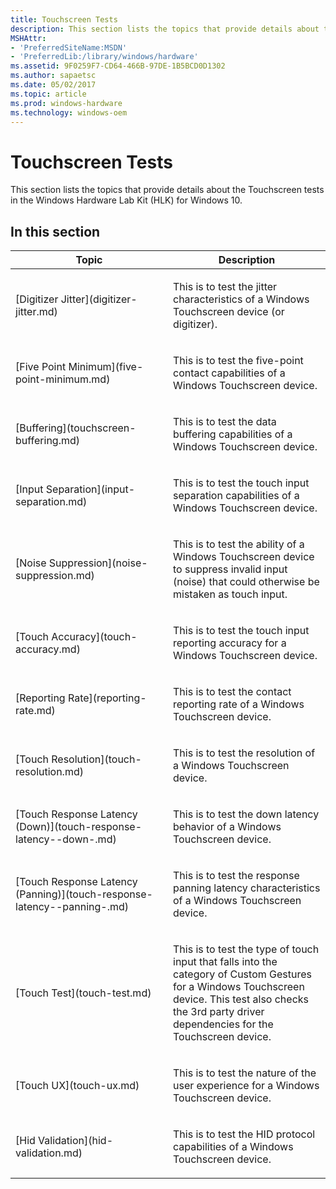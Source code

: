```yaml
---
title: Touchscreen Tests
description: This section lists the topics that provide details about the Touchscreen tests in the Windows Hardware Lab Kit (HLK) for Windows 10.
MSHAttr:
- 'PreferredSiteName:MSDN'
- 'PreferredLib:/library/windows/hardware'
ms.assetid: 9F0259F7-CD64-466B-97DE-1B5BCD0D1302
ms.author: sapaetsc
ms.date: 05/02/2017
ms.topic: article
ms.prod: windows-hardware
ms.technology: windows-oem
---
```


# Touchscreen Tests


This section lists the topics that provide details about the Touchscreen tests in the Windows Hardware Lab Kit (HLK) for Windows 10.

## In this section


<table>
<colgroup>
<col width="50%" />
<col width="50%" />
</colgroup>
<thead>
<tr class="header">
<th>Topic</th>
<th>Description</th>
</tr>
</thead>
<tbody>
<tr class="odd">
<td><p>[Digitizer Jitter](digitizer-jitter.md)</p></td>
<td><p>This is to test the jitter characteristics of a Windows Touchscreen device (or digitizer).</p></td>
</tr>
<tr class="even">
<td><p>[Five Point Minimum](five-point-minimum.md)</p></td>
<td><p>This is to test the five-point contact capabilities of a Windows Touchscreen device.</p></td>
</tr>
<tr class="odd">
<td><p>[Buffering](touchscreen-buffering.md)</p></td>
<td><p>This is to test the data buffering capabilities of a Windows Touchscreen device.</p></td>
</tr>
<tr class="even">
<td><p>[Input Separation](input-separation.md)</p></td>
<td><p>This is to test the touch input separation capabilities of a Windows Touchscreen device.</p></td>
</tr>
<tr class="odd">
<td><p>[Noise Suppression](noise-suppression.md)</p></td>
<td><p>This is to test the ability of a Windows Touchscreen device to suppress invalid input (noise) that could otherwise be mistaken as touch input.</p></td>
</tr>
<tr class="even">
<td><p>[Touch Accuracy](touch-accuracy.md)</p></td>
<td><p>This is to test the touch input reporting accuracy for a Windows Touchscreen device.</p></td>
</tr>
<tr class="odd">
<td><p>[Reporting Rate](reporting-rate.md)</p></td>
<td><p>This is to test the contact reporting rate of a Windows Touchscreen device.</p></td>
</tr>
<tr class="even">
<td><p>[Touch Resolution](touch-resolution.md)</p></td>
<td><p>This is to test the resolution of a Windows Touchscreen device.</p></td>
</tr>
<tr class="odd">
<td><p>[Touch Response Latency (Down)](touch-response-latency--down-.md)</p></td>
<td><p>This is to test the down latency behavior of a Windows Touchscreen device.</p></td>
</tr>
<tr class="even">
<td><p>[Touch Response Latency (Panning)](touch-response-latency--panning-.md)</p></td>
<td><p>This is to test the response panning latency characteristics of a Windows Touchscreen device.</p></td>
</tr>
<tr class="odd">
<td><p>[Touch Test](touch-test.md)</p></td>
<td><p>This is to test the type of touch input that falls into the category of Custom Gestures for a Windows Touchscreen device. This test also checks the 3rd party driver dependencies for the Touchscreen device.</p></td>
</tr>
<tr class="even">
<td><p>[Touch UX](touch-ux.md)</p></td>
<td><p>This is to test the nature of the user experience for a Windows Touchscreen device.</p></td>
</tr>
<tr class="odd">
<td><p>[Hid Validation](hid-validation.md)</p></td>
<td><p>This is to test the HID protocol capabilities of a Windows Touchscreen device.</p></td>
</tr>
</tbody>
</table>

 

 

 







